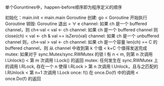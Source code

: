 单个Goruntines中，happen-before顺序即为程序定义的顺序

初始化：main.init < main.main
Goroutine 创建: go < Goroutine 开始执行
Goroutine 销毁: Goroutine 退出 = ∀ e
channel: 如果 ch 是一个 buffered channel，则 ch<-val < val <- ch
channel: 如果 ch 是一个 buffered channel 则 close(ch) < val <- ch & val == isZero(val)
channel: 如果 ch 是一个 unbuffered channel 则，ch<-val > val <- ch
channel: 如果 ch 是一个容量 len(ch) == C 的 buffered channel，则 从 channel 中收到第 k 个值 < k+C 个值得发送完成
mutex: 如果对于 sync.Mutex/sync.RWMutex 的锁 l 有 n < m, 则第 n 次调用 l.Unlock() < 第 m 次调用 l.Lock() 的返回
mutex: 任何发生在 sync.RWMutex 上的调用 l.RLock, 存在一个 n 使得 l.RLock > 第 n 次调用 l.Unlock，且与之匹配的 l.RUnlock < 第 n+1 次调用 l.Lock
once: f() 在 once.Do(f) 中的调用 < once.Do(f) 的返回